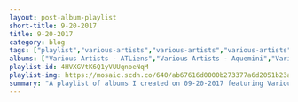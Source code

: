 ```yaml
---
layout: post-album-playlist
short-title: 9-20-2017
title: 9-20-2017
category: blog
tags: ["playlist","various-artists","various-artists","various-artists","various-artists","various-artists"]
albums: ["Various Artists - ATLiens","Various Artists - Aquemini","Various Artists - Pretty Girls Like Trap Music","Various Artists - HNDRXX","Various Artists - Stankonia"]
playlist-id: 4HVXGVtK6Q1yVUUqnoeNqM
playlist-img: https://mosaic.scdn.co/640/ab67616d0000b273377a6d2051b23afea65ee41aab67616d0000b27384be563c5931d7ef35706148ab67616d0000b2738eb0280d561e9b964a3e74caab67616d0000b273c0c05243a846dda6c84607f9
summary: "A playlist of albums I created on 09-20-2017 featuring Various Artists, Various Artists, Various Artists, Various Artists, and Various Artists."
---
```

